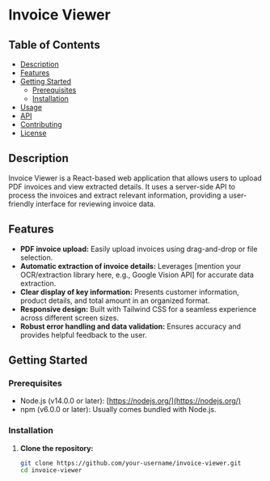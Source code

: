 # Invoice Viewer

## Table of Contents

- [Description](#description)
- [Features](#features)
- [Getting Started](#getting-started)
  - [Prerequisites](#prerequisites)
  - [Installation](#installation)
- [Usage](#usage)
- [API](#api)
- [Contributing](#contributing)
- [License](#license)

## Description

Invoice Viewer is a React-based web application that allows users to upload PDF invoices and view extracted details. It uses a server-side API to process the invoices and extract relevant information, providing a user-friendly interface for reviewing invoice data.

## Features

- **PDF invoice upload:** Easily upload invoices using drag-and-drop or file selection.
- **Automatic extraction of invoice details:**  Leverages [mention your OCR/extraction library here, e.g., Google Vision API] for accurate data extraction.
- **Clear display of key information:**  Presents customer information, product details, and total amount in an organized format.
- **Responsive design:**  Built with Tailwind CSS for a seamless experience across different screen sizes.
- **Robust error handling and data validation:** Ensures accuracy and provides helpful feedback to the user.

## Getting Started

### Prerequisites

- Node.js (v14.0.0 or later): [https://nodejs.org/](https://nodejs.org/)
- npm (v6.0.0 or later): Usually comes bundled with Node.js.

### Installation

1. **Clone the repository:**
   ```bash
   git clone https://github.com/your-username/invoice-viewer.git
   cd invoice-viewer
  ```
